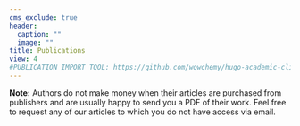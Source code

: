 ```yaml
---
cms_exclude: true
header:
  caption: ""
  image: ""
title: Publications
view: 4
#PUBLICATION IMPORT TOOL: https://github.com/wowchemy/hugo-academic-cli
---
```


**Note:** Authors do not make money when their articles are purchased from publishers and are usually happy to send you a PDF of their work. Feel free to request any of our articles to which you do not have access via email.